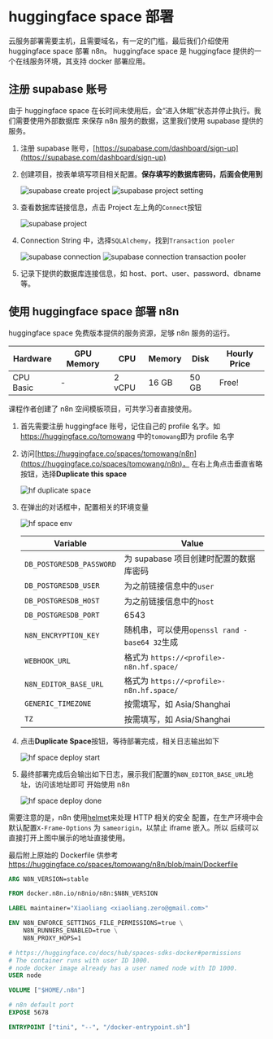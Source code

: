 # huggingface space 部署

云服务部署需要主机，且需要域名，有一定的门槛，最后我们介绍使用 huggingface space 部署 n8n。
huggingface space 是 huggingface 提供的一个在线服务环境，其支持 docker 部署应用。

## 注册 supabase 账号

由于 huggingface space 在长时间未使用后，会“进入休眠”状态并停止执行。我们需要使用外部数据库
来保存 n8n 服务的数据，这里我们使用 supabase 提供的服务。

1. 注册 supabase 账号，[https://supabase.com/dashboard/sign-up](https://supabase.com/dashboard/sign-up)
2. 创建项目，按表单填写项目相关配置。**保存填写的数据库密码，后面会使用到**

   ![supabase create project](images/supabase_project_create.png)
   ![supabase project setting](images/supabase_project_setting.png)

3. 查看数据库链接信息，点击 Project 左上角的`Connect`按钮

   ![supabase project](images/supabase_project.png)

4. Connection String 中，选择`SQLAlchemy`，找到`Transaction pooler`

   ![supabase connection](images/supabase_project_connection.png)
   ![supabase connection transaction pooler](images/supabase_project_transaction_pooler.png)

5. 记录下提供的数据库连接信息，如 host、port、user、password、dbname 等。

## 使用 huggingface space 部署 n8n

huggingface space 免费版本提供的服务资源，足够 n8n 服务的运行。

| **Hardware** | **GPU Memory** | **CPU** | **Memory** | **Disk** | **Hourly Price** |
| ------------ | -------------- | ------- | ---------- | -------- | ---------------- |
| CPU Basic    | -              | 2 vCPU  | 16 GB      | 50 GB    | Free!            |

课程作者创建了 n8n 空间模板项目，可共学习者直接使用。

1. 首先需要注册 huggingface 账号，记住自己的 profile 名字。如<https://huggingface.co/tomowang>
   中的`tomowang`即为 profile 名字
2. 访问[https://huggingface.co/spaces/tomowang/n8n](https://huggingface.co/spaces/tomowang/n8n)，
   在右上角点击垂直省略按钮，选择**Duplicate this space**

   ![hf duplicate space](images/hf_duplicate_space.png)

3. 在弹出的对话框中，配置相关的环境变量

   ![hf space env](images/hf_space_variables.png)

   | **Variable**             | **Value**                                     |
   | ------------------------ | --------------------------------------------- |
   | `DB_POSTGRESDB_PASSWORD` | 为 supabase 项目创建时配置的数据库密码        |
   | `DB_POSTGRESDB_USER`     | 为之前链接信息中的`user`                      |
   | `DB_POSTGRESDB_HOST`     | 为之前链接信息中的`host`                      |
   | `DB_POSTGRESDB_PORT`     | 6543                                          |
   | `N8N_ENCRYPTION_KEY`     | 随机串，可以使用`openssl rand -base64 32`生成 |
   | `WEBHOOK_URL`            | 格式为 `https://<profile>-n8n.hf.space/`      |
   | `N8N_EDITOR_BASE_URL`    | 格式为 `https://<profile>-n8n.hf.space/`      |
   | `GENERIC_TIMEZONE`       | 按需填写，如 Asia/Shanghai                    |
   | `TZ`                     | 按需填写，如 Asia/Shanghai                    |

4. 点击**Duplicate Space**按钮，等待部署完成，相关日志输出如下

   ![hf space deploy start](images/hf_space_deploy_start.png)

5. 最终部署完成后会输出如下日志，展示我们配置的`N8N_EDITOR_BASE_URL`地址，访问该地址即可
   开始使用 n8n

   ![hf space deploy done](images/hf_space_deploy_done.png)

需要注意的是，n8n 使用[helmet](https://github.com/helmetjs/helmet)来处理 HTTP 相关的安全
配置，在生产环境中会默认配置`X-Frame-Options` 为 `sameorigin`，以禁止 iframe 嵌入。所以
后续可以直接打开上图中展示的地址直接使用。

最后附上原始的 Dockerfile 供参考<https://huggingface.co/spaces/tomowang/n8n/blob/main/Dockerfile>

```Dockerfile
ARG N8N_VERSION=stable

FROM docker.n8n.io/n8nio/n8n:$N8N_VERSION

LABEL maintainer="Xiaoliang <xiaoliang.zero@gmail.com>"

ENV N8N_ENFORCE_SETTINGS_FILE_PERMISSIONS=true \
    N8N_RUNNERS_ENABLED=true \
    N8N_PROXY_HOPS=1

# https://huggingface.co/docs/hub/spaces-sdks-docker#permissions
# The container runs with user ID 1000.
# node docker image already has a user named node with ID 1000.
USER node

VOLUME ["$HOME/.n8n"]

# n8n default port
EXPOSE 5678

ENTRYPOINT ["tini", "--", "/docker-entrypoint.sh"]
```
